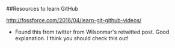 ##Resources to learn GitHub

http://fossforce.com/2016/04/learn-git-github-videos/ 
- Found this from twitter from Wilsonmar's retwitted post. Good explanation. I think you should check this out!
